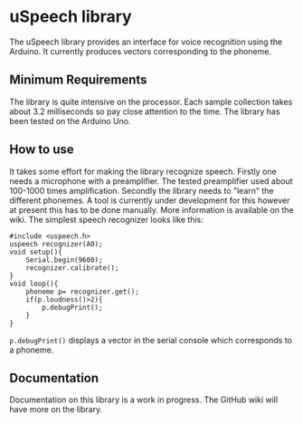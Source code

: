 # uSpeech library #
The uSpeech library provides an interface for voice recognition using the Arduino. It currently produces vectors corresponding to the phoneme.

## Minimum Requirements ##
The library is quite intensive on the processor. Each sample collection takes about 3.2 milliseconds so pay close attention to the time. The library has been tested on the Arduino Uno.

## How to use ##
It takes some effort for making the library recognize speech. Firstly one needs a microphone with a preamplifier. The tested preamplifier used about 100-1000 times amplification. Secondly the library needs to "learn" the different phonemes. A tool is currently under development for this however at present this has to be done manually. More information is available on the wiki. The simplest speech recognizer looks like this:

	
	#include <uspeech.h>
	uspeech recognizer(A0);
	void setup(){
  		Serial.begin(9600);
  		recognizer.calibrate();
	}
	void loop(){
  		phoneme p= recognizer.get();
  		if(p.loudness()>2){
    		p.debugPrint();
  		}
	}

``p.debugPrint()`` displays a vector in the serial console which corresponds to a phoneme.

## Documentation ##
Documentation on this library is a work in progress. The GitHub wiki will have more on the library. 
